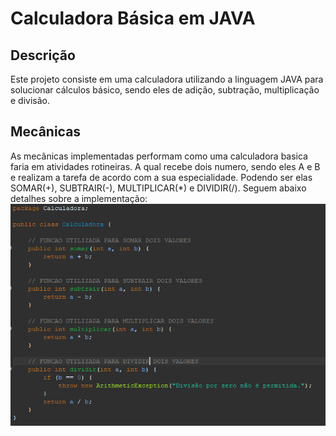 # Calculadora Básica em JAVA

## Descrição
Este projeto consiste em uma calculadora utilizando a linguagem JAVA para solucionar cálculos básico, sendo eles de adição, subtração, multiplicação e divisão.

## Mecânicas
As mecânicas implementadas performam como uma calculadora basica faria em atividades rotineiras. A qual recebe dois numero, sendo eles A e B e realizam a tarefa de acordo com a sua especialidade. Podendo ser elas SOMAR(+), SUBTRAIR(-), MULTIPLICAR(*) e DIVIDIR(/).
Seguem abaixo detalhes sobre a implementação:
![Estrutura da Calculadora](METODOS.png)
